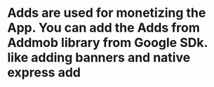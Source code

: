 # Adds are used for monetizing the App. You can add the Adds from Addmob library from Google SDk. like adding banners and native express add
